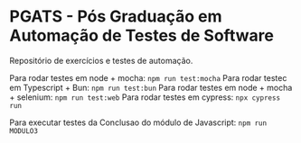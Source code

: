 # PGATS - Pós Graduação em Automação de Testes de Software
Repositório de exercícios e testes de automação.

Para rodar testes em node + mocha: `npm run test:mocha`
Para rodar testec em Typescript + Bun: `npm run test:bun`
Para rodar testes em node + mocha + selenium: `npm run test:web`
Para rodar testes em cypress: `npx cypress run`

Para executar testes da Conclusao do módulo de Javascript: `npm run MODULO3`